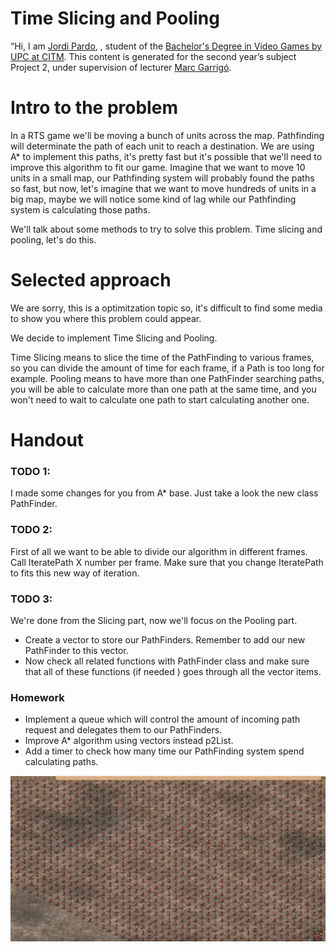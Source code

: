 # Time Slicing and Pooling
“Hi, I am [Jordi Pardo](https://www.linkedin.com/in/jordi-pardo-gutierrez), , student of the [Bachelor's Degree in Video Games by UPC at CITM](https://www.citm.upc.edu/ing/estudis/graus-videojocs/). This content is generated for the second year’s subject Project 2, under supervision of lecturer [Marc Garrigó](https://www.linkedin.com/in/mgarrigo/).

# Intro to the problem

In a RTS game we'll be moving a bunch of units across the map. Pathfinding will determinate the path of each unit to reach a destination.
We are using A* to implement this paths, it's pretty fast but it's possible that we'll need to improve this algorithm to fit our game.
Imagine that we want to move 10 units in a small map, our Pathfinding system will probably found the paths so fast, but now, let's imagine that we want to move hundreds of units in a big map, maybe we will notice some kind of lag while our Pathfinding system is calculating those paths.

We'll talk about some methods to try to solve this problem. Time slicing and pooling, let's do this.

# Selected approach

We are sorry, this is a optimitzation topic so, it's difficult to find some media to show you where this problem could appear.

We decide to implement Time Slicing and Pooling.

Time Slicing means to slice the time of the PathFinding to various frames, so you can divide the amount of time for each frame, if a Path is too long for example.
Pooling means to have more than one PathFinder searching paths, you will be able to calculate more than one path at the same time, and you won't need to wait to calculate one path to start calculating another one.

# Handout

### TODO 1:
I made some changes for you from A* base. Just take a look the new class PathFinder.

### TODO 2:

First of all we want to be able to divide our algorithm in different frames. Call IteratePath X number per frame.
Make sure that you change IteratePath to fits this new way of iteration.

### TODO 3:

We're done from the Slicing part, now we'll focus on the Pooling part. 

- Create a vector to store our PathFinders. Remember to add our new PathFinder to this vector. 
- Now check all related functions with PathFinder class and make sure that all of these functions (if needed ) goes through all the vector items.

### Homework

- Implement a queue which will control the amount of incoming path request and delegates them to our PathFinders.
- Improve A* algorithm using vectors instead p2List.
- Add a timer to check how many time our PathFinding system spend calculating paths.

![](thousands_units.png)